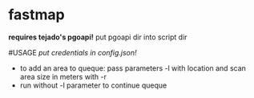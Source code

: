 # fastmap
**requires tejado's pgoapi!**
  put pgoapi dir into script dir
  
  
#USAGE
*put credentials in config.json!*  

* to add an area to queque: pass parameters -l with location and scan area size in meters with -r  
* run without -l parameter to continue queque  
